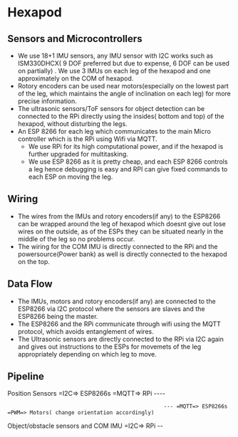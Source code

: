 # Hexapod
## Sensors and Microcontrollers
* We use 18+1 IMU sensors, any IMU sensor with I2C works such as ISM330DHCX( 9 DOF preferred but due to expense, 6 DOF can be used on partially) . We use 3 IMUs on each leg of the hexapod and one approximately on the COM of hexapod. 
* Rotory encoders can be used near motors(especially on the lowest part of the leg, which maintains the angle of inclination on each leg) for more precise information.
* The ultrasonic sensors/ToF sensors for object detection can be connected to the RPi directly using the insides( bottom and top) of the hexapod, without disturbing the legs.
* An ESP 8266 for each leg which communicates to the main Micro controller which is the RPi using Wifi via MQTT.
  * We use RPi for its high computational power, and if the hexapod is further upgraded for multitasking.
  * We use ESP 8266 as it is pretty cheap, and each ESP 8266 controls a leg hence debugging is easy and RPI can give fixed commands to each ESP on moving the leg.
## Wiring
* The wires from the IMUs and rotory encoders(if any) to the ESP8266 can be wrapped around the leg of hexapod which doesnt give out lose wires on the outside, as of the ESPs they can be situated nearly in the middle of the leg so no problems occur.
* The wiring for the COM IMU is directly connected to the RPi and the powersource(Power bank) as well is directly connected to the hexapod on the top.
## Data Flow
* The IMUs, motors and rotory encoders(if any) are connected to the ESP8266 via I2C protocol where the sensors are slaves and the ESP8266 being the master.
* The ESP8266 and the RPi communicate through wifi using the MQTT protocol, which avoids entanglement of wires.
* The Ultrasonic sensors are directly connected to the RPi via I2C again and gives out instructions to the ESPs for movemets of the  leg appropriately depending on which leg to move.
## Pipeline
Position Sensors =I2C=> ESP8266s =MQTT=> RPi ----

                                                     --- =MQTT=> ESP8266s =PWM=> Motors( change orientation accordingly)
                                                  
Object/obstacle sensors and COM IMU =I2C=> RPi --
